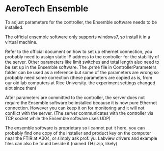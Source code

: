 # AeroTech Ensemble

To adjust parameters for the controller, the Ensemble software needs to be installed.

The official ensemble software only supports windows7, so install it in a virtual machine.

Refer to the official document on how to set up ethernet connection, you probably need to assign static IP address to the controller for the stability of the server. Other parameters like limit switches and total length also need to be set up in the Ensemble software. The .prme file in ControllerParameters folder can be used as a reference but some of the parameters are wrong so probably need some correction (these parameters are copied as is, from our old lab computers at Rice University. the experiment settings changed alot since then)

After parameters are committed to the controller, the server does not require the Ensemble software be installed because it is now pure Ethernet connection. However you can keep it on for monitoring and it will not conflict with the server. (The server communicates with the controller via TCP socket while the Ensemble software uses UDP)

The ensemble software is proprietary so i cannot put it here, you can probably find one copy of the installer and product key on the computer near the FTIR at A304, or simply ask prof. yu. Labview drivers and example files can also be found beside it (named THz.zip, likely) 
